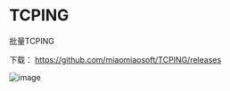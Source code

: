 # TCPING
批量TCPING

下载：
https://github.com/miaomiaosoft/TCPING/releases

![image](https://raw.githubusercontent.com/miaomiaosoft/TCPING/master/images/002.png)
